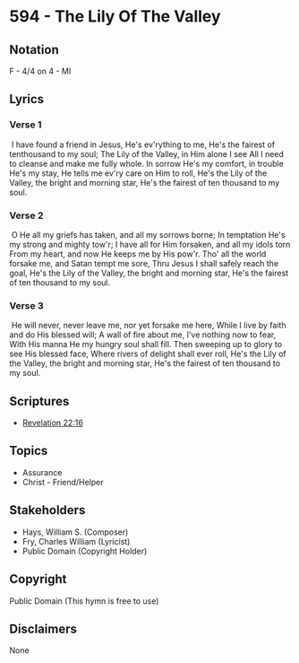# 594 - The Lily Of The Valley

## Notation

F - 4/4 on 4 - MI

## Lyrics

### Verse 1

 I have found a friend in Jesus, He's ev'rything to me, He's the fairest of tenthousand to my soul; The Lily of the Valley, in Him alone I see All I need to cleanse and make me fully whole. In sorrow He's my comfort, in trouble He's my stay, He tells me ev'ry care on Him to roll, He's the Lily of the Valley, the bright and morning star, He's the fairest of ten thousand to my soul.

### Verse 2

 O He all my griefs has taken, and all my sorrows borne; In temptation He's my strong and mighty tow'r; I have all for Him forsaken, and all my idols torn From my heart, and now He keeps me by His pow'r. Tho' all the world forsake me, and Satan tempt me sore, Thru Jesus I shall safely reach the goal, He's the Lily of the Valley, the bright and morning star, He's the fairest of ten thousand to my soul.

### Verse 3

 He will never, never leave me, nor yet forsake me here, While I live by faith and do His blessed will; A wall of fire about me, I've nothing now to fear, With His manna He my hungry soul shall fill. Then sweeping up to glory to see His blessed face, Where rivers of delight shall ever roll, He's the Lily of the Valley, the bright and morning star, He's the fairest of ten thousand to my soul.  


## Scriptures

- [Revelation 22:16](https://www.biblegateway.com/passage/?search=Revelation%2022%3A16)

## Topics

- Assurance
- Christ - Friend/Helper

## Stakeholders

- Hays, William S. (Composer)
- Fry, Charles William (Lyricist)
- Public Domain (Copyright Holder)

## Copyright

Public Domain
(This hymn is free to use)

## Disclaimers

None

